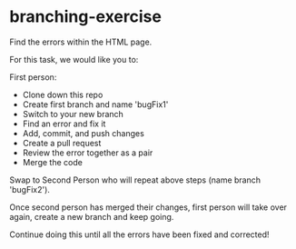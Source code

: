 # branching-exercise

Find the errors within the HTML page.  

For this task, we would like you to:

First person:

- Clone down this repo
- Create first branch and name 'bugFix1'
- Switch to your new branch
- Find an error and fix it 
- Add, commit, and push changes
- Create a pull request 
- Review the error together as a pair
- Merge the code 

Swap to Second Person who will repeat above steps (name branch 'bugFix2').

Once second person has merged their changes, first person will take over again, create a new branch and keep going. 

Continue doing this until all the errors have been fixed and corrected! 


